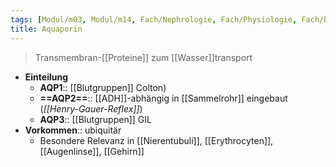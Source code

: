 ```yaml
---
tags: [Modul/m03, Modul/m14, Fach/Nephrologie, Fach/Physiologie, Fach/Biochemie/Molekül]
title: Aquaporin
---
```

> Transmembran-[[Proteine]] zum [[Wasser]]transport
- **Einteilung**
	- **AQP1**:: [[Blutgruppen]] Colton)
	- **==AQP2==**:: [[ADH]]-abhängig in [[Sammelrohr]] eingebaut (*[[Henry-Gauer-Reflex]]*)
	- **AQP3**:: [[Blutgruppen]] GIL
- **Vorkommen**:: ubiquitär
	- Besondere Relevanz in [[Nierentubuli]], [[Erythrocyten]], [[Augenlinse]], [[Gehirn]]
